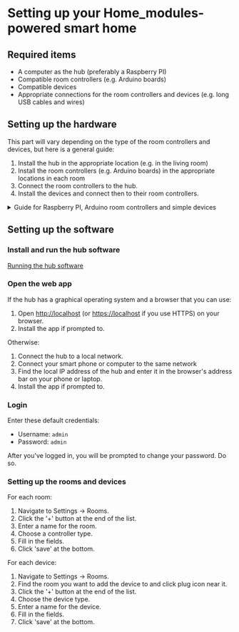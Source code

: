 # Setting up your Home_modules-powered smart home

## Required items

- A computer as the hub (preferably a Raspberry PI)
- Compatible room controllers (e.g. Arduino boards)
- Compatible devices
- Appropriate connections for the room controllers and devices (e.g. long USB cables and wires)

## Setting up the hardware

This part will vary depending on the type of the room controllers and devices, but here is a general guide:

1. Install the hub in the appropriate location (e.g. in the living room)
2. Install the room controllers (e.g. Arduino boards) in the appropriate locations in each room
3. Connect the room controllers to the hub.
4. Install the devices and connect then to their room controllers.

<details><summary>Guide for Raspberry PI, Arduino room controllers and simple devices</summary>

### The hub

1. Install a Raspberry PI in the living room.

### Room controllers (Arduino)

For each room:

1. Pick an Arduino board (Uno or Nano, or Mega if there are many devices) and install a breakout shield. You can also design your own board.
2. Upload the [`controller-arduino-serial`](github.com/Home-modules/controller-arduino-serial) firmware to the board.

   You can do this step before setting up the hub software, but make sure the current program in the Arduino board doesn't mess up the hardware.
3. Connect a power source to the board.
4. Connect the board to the hub via a long enough USB cable.
5. Install the board somewhere in the room, preferably on the wall.

> **Warning**
> Make sure all connections are solid. Directly solder the connections and avoid ports if you can. Ports are designed for quick connections / disconnections, not permanent connection.

### Devices: Lights

For each light:

1. Take an electric wire pair. Cut one of the wires. The result should be like the image below:

   ![Wire pair with one wire cut](../img/wire-pair-one-cut.png)
2. Take a relay module and connect the Common (COM) pin to the wire end marked C.
3. Connect the normally open (NO) pin of the relay to the wire end marked D.
4. Connect the wire ends marked E and F to the light.
5. Connect the wire ends marked A and B to a power source. A to Phase and B to Neutral.
6. Connect the GND pin of the relay module to the GND pin/bus of the Arduino board (room controller).
7. Connect the VCC pin of the relay module to the 5V pin/bus of the Arduino board.
8. Connect the IN pin of the relay module to one of the GPIO pins of the Arduino board. Remember the pin number for when you want to setup the device in the software.

The end result should look like this:

![Finished smart lamp wiring](../img/basic-lamp-arduino-wiring-complete.png);

</details>

## Setting up the software

### Install and run the hub software

[Running the hub software](running-hub.md)

### Open the web app

If the hub has a graphical operating system and a browser that you can use:

1. Open <http://localhost> (or <https://localhost> if you use HTTPS) on your browser.
2. Install the app if prompted to.

Otherwise:

1. Connect the hub to a local network.
2. Connect your smart phone or computer to the same network
3. Find the local IP address of the hub and enter it in the browser's address bar on your phone or laptop.
4. Install the app if prompted to.

### Login

Enter these default credentials:

- Username: `admin`
- Password: `admin`

After you've logged in, you will be prompted to change your password. Do so.

### Setting up the rooms and devices

For each room:

1. Navigate to Settings -> Rooms.
2. Click the '+' button at the end of the list.
3. Enter a name for the room.
4. Choose a controller type.
5. Fill in the fields.
6. Click 'save' at the bottom.

For each device:

1. Navigate to Settings -> Rooms.
2. Find the room you want to add the device to and click plug icon near it.
3. Click the '+' button at the end of the list.
4. Choose the device type.
5. Enter a name for the device.
6. Fill in the fields.
7. Click 'save' at the bottom.